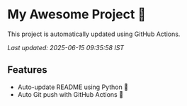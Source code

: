 # My Awesome Project 🚀

This project is automatically updated using GitHub Actions.

_Last updated: 2025-06-15 09:35:58 IST_

## Features
- Auto-update README using Python 🐍
- Auto Git push with GitHub Actions 🤖
